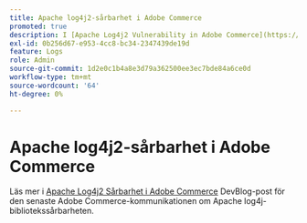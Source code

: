 ```yaml
---
title: Apache log4j2-sårbarhet i Adobe Commerce
promoted: true
description: I [Apache Log4j2 Vulnerability in Adobe Commerce](https://community.magento.com/t5/Magento-DevBlog/Apache-Log4j2-Vulnerability-in-Adobe-Commerce/ba-p/488683) DevBlog post finns den senaste informationen från Adobe Commerce om biblioteksproblemet i Apache log4j.
exl-id: 0b256d67-e953-4cc8-bc34-2347439de19d
feature: Logs
role: Admin
source-git-commit: 1d2e0c1b4a8e3d79a362500ee3ec7bde84a6ce0d
workflow-type: tm+mt
source-wordcount: '64'
ht-degree: 0%

---
```


# Apache log4j2-sårbarhet i Adobe Commerce

Läs mer i [Apache Log4j2 Sårbarhet i Adobe Commerce](https://community.magento.com/t5/Magento-DevBlog/Apache-Log4j2-Vulnerability-in-Adobe-Commerce/ba-p/488683) DevBlog-post för den senaste Adobe Commerce-kommunikationen om Apache log4j-bibliotekssårbarheten.
